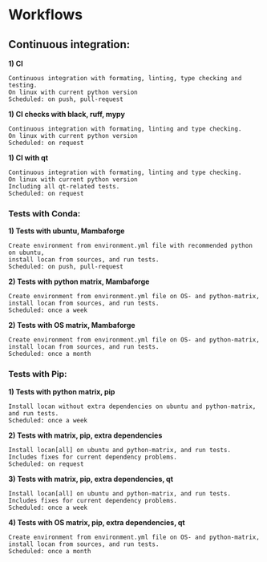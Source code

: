 # Workflows

## Continuous integration:

**1) CI**

    Continuous integration with formating, linting, type checking and testing.
    On linux with current python version
    Scheduled: on push, pull-request

**1) CI checks with black, ruff, mypy**

    Continuous integration with formating, linting and type checking.
    On linux with current python version
    Scheduled: on request

**1) CI with qt**

    Continuous integration with formating, linting and type checking.
    On linux with current python version
    Including all qt-related tests.
    Scheduled: on request


### Tests with Conda:

**1) Tests with ubuntu, Mambaforge**

    Create environment from environment.yml file with recommended python on ubuntu, 
    install locan from sources, and run tests.
    Scheduled: on push, pull-request

**2) Tests with python matrix, Mambaforge**

    Create environment from environment.yml file on OS- and python-matrix,
    install locan from sources, and run tests.
    Scheduled: once a week

**2) Tests with OS matrix, Mambaforge**

    Create environment from environment.yml file on OS- and python-matrix,
    install locan from sources, and run tests.
    Scheduled: once a month


### Tests with Pip:

**1) Tests with python matrix, pip**

    Install locan without extra dependencies on ubuntu and python-matrix, and run tests.
    Scheduled: once a week

**2) Tests with matrix, pip, extra dependencies**

    Install locan[all] on ubuntu and python-matrix, and run tests.
    Includes fixes for current dependency problems.
    Scheduled: on request

**3) Tests with matrix, pip, extra dependencies, qt**

    Install locan[all] on ubuntu and python-matrix, and run tests.
    Includes fixes for current dependency problems.
    Scheduled: once a week

**4) Tests with OS matrix, pip, extra dependencies, qt**

    Create environment from environment.yml file on OS- and python-matrix,
    install locan from sources, and run tests.
    Scheduled: once a month
